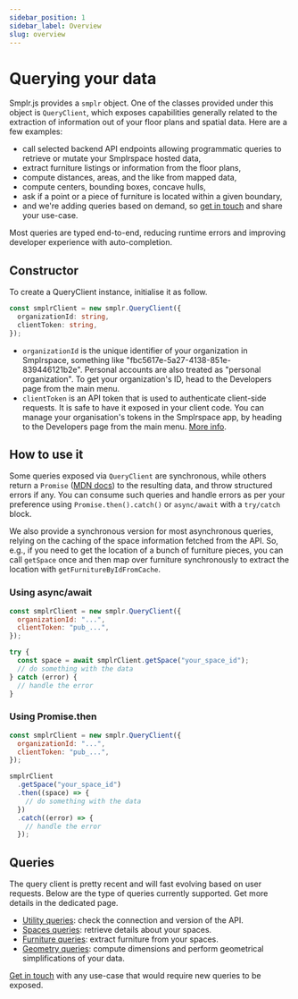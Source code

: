 ```yaml
---
sidebar_position: 1
sidebar_label: Overview
slug: overview
---
```


# Querying your data

Smplr.js provides a `smplr` object. One of the classes provided under this object is `QueryClient`, which exposes capabilities generally related to the extraction of information out of your floor plans and spatial data. Here are a few examples:

- call selected backend API endpoints allowing programmatic queries to retrieve or mutate your Smplrspace hosted data,
- extract furniture listings or information from the floor plans,
- compute distances, areas, and the like from mapped data,
- compute centers, bounding boxes, concave hulls,
- ask if a point or a piece of furniture is located within a given boundary,
- and we're adding queries based on demand, so [get in touch](mailto:support@smplrspace.com) and share your use-case.

Most queries are typed end-to-end, reducing runtime errors and improving developer experience with auto-completion.

## Constructor

To create a QueryClient instance, initialise it as follow.

```ts
const smplrClient = new smplr.QueryClient({
  organizationId: string,
  clientToken: string,
});
```

- `organizationId` is the unique identifier of your organization in Smplrspace, something like "fbc5617e-5a27-4138-851e-839446121b2e". Personal accounts are also treated as "personal organization". To get your organization's ID, head to the Developers page from the main menu.
- `clientToken` is an API token that is used to authenticate client-side requests. It is safe to have it exposed in your client code. You can manage your organisation's tokens in the Smplrspace app, by heading to the Developers page from the main menu. [More info](/guides/embedding#client-tokens).

## How to use it

Some queries exposed via `QueryClient` are synchronous, while others return a `Promise` ([MDN docs](https://developer.mozilla.org/en-US/docs/Web/JavaScript/Reference/Global_Objects/Promise)) to the resulting data, and throw structured errors if any. You can consume such queries and handle errors as per your preference using `Promise.then().catch()` or `async/await` with a `try/catch` block.

We also provide a synchronous version for most asynchronous queries, relying on the caching of the space information fetched from the API. So, e.g., if you need to get the location of a bunch of furniture pieces, you can call `getSpace` once and then map over furniture synchronously to extract the location with `getFurnitureByIdFromCache`.

### Using async/await

```js
const smplrClient = new smplr.QueryClient({
  organizationId: "...",
  clientToken: "pub_...",
});

try {
  const space = await smplrClient.getSpace("your_space_id");
  // do something with the data
} catch (error) {
  // handle the error
}
```

### Using Promise.then

```js
const smplrClient = new smplr.QueryClient({
  organizationId: "...",
  clientToken: "pub_...",
});

smplrClient
  .getSpace("your_space_id")
  .then((space) => {
    // do something with the data
  })
  .catch((error) => {
    // handle the error
  });
```

## Queries

The query client is pretty recent and will fast evolving based on user requests. Below are the type of queries currently supported. Get more details in the dedicated page.

- [Utility queries](./utils): check the connection and version of the API.
- [Spaces queries](./spaces): retrieve details about your spaces.
- [Furniture queries](./furniture): extract furniture from your spaces.
- [Geometry queries](./geometry): compute dimensions and perform geometrical simplifications of your data.

[Get in touch](mailto:support@smplrspace.com) with any use-case that would require new queries to be exposed.
